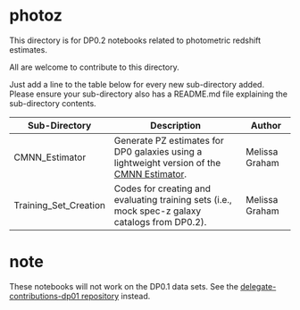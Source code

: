 # photoz

This directory is for DP0.2 notebooks related to photometric redshift estimates.

All are welcome to contribute to this directory.

Just add a line to the table below for every new sub-directory added.
Please ensure your sub-directory also has a README.md file explaining the sub-directory contents.

| Sub-Directory | Description | Author |
|---|---|---|
| CMNN_Estimator | Generate PZ estimates for DP0 galaxies using a lightweight version of the [CMNN Estimator](https://github.com/dirac-institute/CMNN_Photoz_Estimator). | Melissa Graham |
| Training_Set_Creation | Codes for creating and evaluating training sets (i.e., mock spec-z galaxy catalogs from DP0.2). | Melissa Graham |


# note

These notebooks will not work on the DP0.1 data sets.
See the [delegate-contributions-dp01 repository](https://github.com/rubin-dp0/delegate-contributions-dp01) instead.